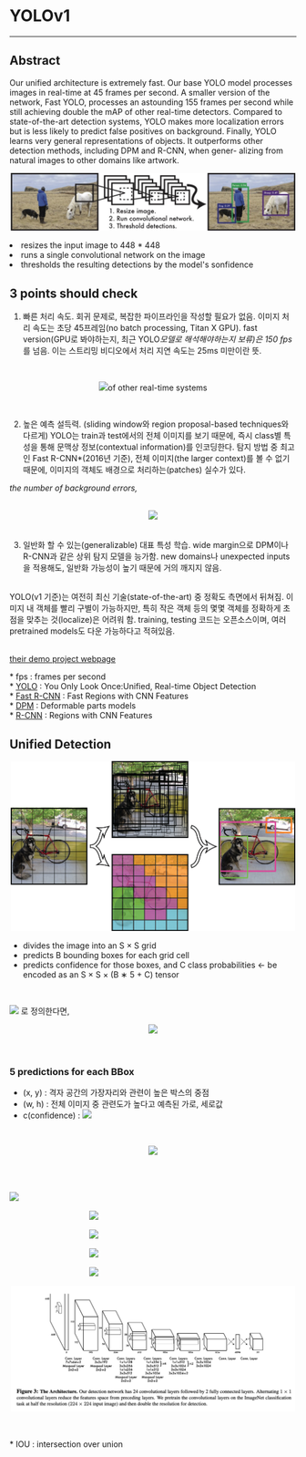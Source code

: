 # YOLOv1
---
[//]: <> (large, Large, LARGE, huge, HUGE, https://jsfiddle.net/8ndx694g/)
## Abstract
  Our unified architecture is extremely fast. Our base YOLO model processes images in real-time at 45 frames per second. A smaller version of the network, Fast YOLO, processes an astounding 155 frames per second while still achieving double the mAP of other real-time detectors. 
  Compared to state-of-the-art detection systems, YOLO makes more localization errors but is less likely to predict false positives on background. 
  Finally, YOLO learns very general representations of objects. It outperforms other detection methods, including DPM and R-CNN, when gener- alizing from natural images to other domains like artwork.

<p align="center"><img width="500" alt="Figure 1: The YOLO Detection System" src="https://github.com/AshbeeKim/AshbeeKim/blob/master/.github/image/YOLOv1_1.jpeg"/></p>

<li>resizes the input image to 448 * 448</li>
<li>runs a single convolutional network on the image</li>
<li>thresholds the resulting detections by the model's sonfidence</li>

## 3 points should check
  1. 빠른 처리 속도. 회귀 문제로, 복잡한 파이프라인을 작성할 필요가 없음. 이미지 처리 속도는 초당 45프레임(no batch processing, Titan X GPU). fast version(GPU로 봐야하는지, 최근 YOLO*모델로 해석해야하는지 보류)은 150 fps*를 넘음. 이는 스트리밍 비디오에서 처리 지연 속도는 25ms 미만이란 뜻.

</br><p align="center"><img src="https://render.githubusercontent.com/render/math?math=\huge%20YOLO%7B%5Cgeqq%7D2*mAP"/>of other real-time systems</p></br>

  2. 높은 예측 설득력. (sliding window와 region proposal-based techniques와 다르게) YOLO는 train과 test에서의 전체 이미지를 보기 때문에, 즉시 class별 특성을 통해 문맥상 정보(contextual information)를 인코딩한다. 탐지 방법 중 최고인 Fast R-CNN*(2016년 기준), 전체 이미지(the larger context)를 볼 수 없기 때문에, 이미지의 객체도 배경으로 처리하는(patches) 실수가 있다.

<div align="center">
  <p align="left"><i align="left">the number of background errors,</i></p></br>
  <img src="https://render.githubusercontent.com/render/math?math=\huge%20YOLO%5Cleqq%5Cfrac%7BFast%20R-CNN%7D%7B2%7D"/></div></br>

  3. 일반화 할 수 있는(generalizable) 대표 특성 학습. wide margin으로 DPM이나 R-CNN과 같은 상위 탐지 모델을 능가함. new domains나 unexpected inputs을 적용해도, 일반화 가능성이 높기 때문에 거의 깨지지 않음.

</br>
  YOLO(v1 기준)는 여전히 최신 기술(state-of-the-art) 중 정확도 측면에서 뒤쳐짐. 이미지 내 객체를 빨리 구별이 가능하지만, 특히 작은 객체 등의 몇몇 객체를 정확하게 초점을 맞추는 것(localize)은 어려워 함. training, testing 코드는 오픈소스이며, 여러 pretrained models도 다운 가능하다고 적혀있음.
</br></br>

[their demo project webpage](https://pjreddie.com/darknet/yolo/)
</br>
<p>
* fps : frames per second</br>
* <a href="https://arxiv.org/pdf/1506.02640v5.pdf">YOLO</a> : You Only Look Once:Unified, Real-time Object Detection</br>
* <a href="https://arxiv.org/pdf/1504.08083v2.pdf">Fast R-CNN</a> : Fast Regions with CNN Features</br>
* <a href="https://arxiv.org/pdf/1409.5403v2.pdf">DPM</a> : Deformable parts models</br>
* <a href="https://arxiv.org/pdf/1311.2524v5.pdf">R-CNN</a> : Regions with CNN Features</br>
</p>

## Unified Detection

<p align="center"><img width="500" alt="The Model- YOLOv1" src="https://github.com/AshbeeKim/AshbeeKim/blob/master/.github/image/YOLOv1_2.png"/></p>

* divides the image into an S × S grid
* predicts B bounding boxes for each grid cell
* predicts confidence for those boxes, and C class probabilities <- be encoded as an S × S × (B ∗ 5 + C) tensor

[//]:<> (단일 neural network에서 객체 탐지 요소를 분할, 전체 이미지에서 얻은 특성을 사용해 각각의 bounding box 에측, 한 이미지의 유사도를 구하기 위해 모든 클래스_훈련+검증/실시간_ 아우르는 모든 bounding box를 예측, 높은 정확성을 유지하면서도 훈련 시작부터 실시간 데이터 속도까지 사용가능하도록 설계됨)

[//]: <> (input image를 간격을 S로 해서 나눔. 객체의 중점이 하나의 격자 공간_grid cell_에 있다면, 객체 탐지가 가능함. 각각의 격자 공간은 B bounding boxes와 박스의 신뢰도?_confidence scores stands for?_를 예측. 이 신뢰도는 객체를 박스에 포함하는 모델이 어떻게 설득력을 가지는지와 예측한 박스로 도출한 것을 정확히 할 것인지를 반영)


</br><p align="left"><img src="https://render.githubusercontent.com/render/math?math=\large%20Confidence%3DPr(Object)*IOU_%7Bpred%7D%5E%7Btruth%7D"/> 로 정의한다면,</p>
<p align="center"><img src="https://render.githubusercontent.com/render/math?math=\large%20%5Cbegin%7Bcases%7D%5Cmathrm%7BConfidence%7D%3D%5C%3B%5C%3B%5C%3B0%5C%3B%5C%3B%5C%3B%5C%3B%5C%3BIf%5C%3Bobject%5C%3Bexists%5C%3Bin%5C%3Bthat%5C%3Bcell%5C%5C%5C%5C%5Cmathrm%7BConfidence%7D%3DIOU%5C%3B%5C%3Bbetween%5C%3Bthe%5C%3Bpredicted%5C%3Bbox%5C%3Band%5C%3Bthe%5C%3Bground%5C%3Btruth%5Cend%7Bcases%7D"/></p></br>

### 5 predictions for each BBox
- (x, y) : 격자 공간의 가장자리와 관련이 높은 박스의 중점
- (w, h) : 전체 이미지 중 관련도가 높다고 예측된 가로, 세로값
- c(confidence) : <img src="https://render.githubusercontent.com/render/math?math=IOU_%7Bpred%7D%5E%7Btruth%7D">

[//]:<> (각각의 격자 공간은 $\mathrm{Pr}\lgroup{Class_i|Object}\rgroup$_클래스별 조건부 확률_도 예측, 이 확율이 격자 공간이 객체를 포함하는지에 대한 조건이 됨_weights나 feature information이라고 봐도 되는 부분?_. 격자 공간당 클래스별 확률은 하나씩만 예측가능._BBox수랑 무관_. 검증 시 클래스별 조건부확률 * 개별 box 얘상 정확도?)

</br>
<p align="center"><img src="https://render.githubusercontent.com/render/math?math=\large%20Pr(Class_i%7CObject)%5C%3B*%5C%3BPr(Object)%5C%3B*%5C%3BIOU_%7Bpred%7D%5E%7Btruth%7D%5C%3B%3D%5C%3BPr(Class_i)%5C%3B*%5C%3BIOU_%7Bpred%7D%5E%7Btruth%7D"/></p></br>

[//]:<> (위의 수식은 박스별 특정 클래스 신뢰도?를 구함. 그 점수는 박스 내 클래스의 확률과 해당 객체와 예측 박스의 적합도로 인코딩됨.)

</br>
<p align="left"><img src="https://render.githubusercontent.com/render/math?math=%5Clarge%7BFor%5C%3Bevaluationg%5C%3BYOLOv1%5C%3Bon%5C%3BPASCAL%5C%3BVOC%2C%7D"></p>
<p margin-left="50px">&emsp;&emsp;&emsp;&emsp;&emsp;&emsp;&emsp;&emsp;&emsp;&emsp;<img src="https://render.githubusercontent.com/render/math?math=%5Chuge%20S%20%3D%207%2C"></p>
<p margin-left="50px">&emsp;&emsp;&emsp;&emsp;&emsp;&emsp;&emsp;&emsp;&emsp;&emsp;<img src="https://render.githubusercontent.com/render/math?math=%5Chuge%20B%20%3D%202%2C"></p>
<p margin-left="50px">&emsp;&emsp;&emsp;&emsp;&emsp;&emsp;&emsp;&emsp;&emsp;&emsp;<img src="https://render.githubusercontent.com/render/math?math=%5Chuge%20C%20%3D%2020%5C%3B%5C%3B%5C%3B%5Ctiny%7B(20%5C%3Blabeled%5C%3Bclasses)%7D%2C"></p>
<p margin-left="50px">&emsp;&emsp;&emsp;&emsp;&emsp;&emsp;&emsp;&emsp;&emsp;&emsp;<img src="https://render.githubusercontent.com/render/math?math=%5Chuge%20final%5C%3Bprediction%3D7%5C%3B*%5C%3B7%5C%3B*%5C%3B30%5C%3B%5C%3B%5C%3B%5Csmall%7Btensor%7D%0A"></p>

<p align="center"><img width="500" alt="The Architecture" src="https://github.com/AshbeeKim/AshbeeKim/blob/master/.github/image/YOLOv1_3.png"/></p>

[//]:<> (Our detection network has 24 convolutional layers followed by 2 fully connected layers. Alternating 1 × 1 convolutional layers reduce the features space from preceding layers. We pretrain the convolutional layers on the ImageNet classification task at half the resolution_224 × 224 input image_ and then double the resolution for detection.)

</br>
<p>
* IOU : intersection over union
</p>


